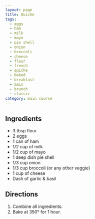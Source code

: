 ```yaml
---
layout: page
title: Quiche
tags:
  - eggs
  - ham
  - milk
  - mayo
  - pie shell
  - onion
  - broccoli
  - cheese
  - flour
  - french
  - quiche
  - baked
  - breakfast
  - main
  - brunch
  - classic
category: main course
---
```


## Ingredients
* 3 tbsp flour
* 2 eggs
* 1 can of ham
* 1/2 cup of milk
* 1/2 cup of mayo
* 1 deep dish pie shell
* 1/3 cup onion
* 1/3 cup broccoli (or any other veggie)
* 1 cup of cheese
* Dash of garlic & basil

## Directions
1. Combine all ingredients.
2. Bake at 350° for 1 hour.
